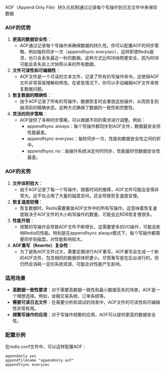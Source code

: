 AOF（Append Only File）持久化机制通过记录每个写操作到日志文件中来保存数据
### AOF的优势

1. **更高的数据安全性**：
   - AOF通过记录每个写操作来确保数据的持久性。你可以配置AOF的同步策略，例如每秒同步一次（appendfsync everysec），这样即使Redis崩溃，也只会丢失最近一秒的数据。这种方式比RDB快照更安全，因为RDB可能会丢失自上次快照以来的所有数据。
2. **文件可读性和可编辑性**：
   - AOF文件是一个可读的文本文件，记录了所有的写操作命令。这使得AOF文件非常容易理解和修改。在紧急情况下，你可以手动编辑AOF文件来修复数据问题。
3. **恢复数据的精确性**：
   - 由于AOF记录了所有的写操作，数据恢复时会重放这些操作，从而恢复到崩溃前的精确状态。这种方式确保了数据的一致性和完整性。
4. **灵活的同步策略**：
   - AOF提供了多种同步策略，可以根据不同的需求进行调整。例如：
      - appendfsync always：每个写操作都同步到AOF文件，数据最安全但性能最差。
      - appendfsync everysec：每秒同步一次，性能和数据安全性之间的折中。
      - appendfsync no：由操作系统决定何时同步，性能最好但数据安全性最差。
### AOF的劣势

1. **文件体积较大**：
   - 由于AOF记录了每一个写操作，随着时间的推移，AOF文件可能会变得非常大。这不仅占用了大量的磁盘空间，还会导致恢复速度变慢。
2. **恢复速度较慢**：
   - 恢复数据时，Redis需要重放AOF文件中的所有写操作。这意味着恢复速度取决于AOF文件的大小和写操作的数量，可能会比RDB恢复慢很多。
3. **性能开销**：
   - 频繁的写操作会导致AOF文件不断增长，这需要更多的I/O操作，可能会影响Redis的性能。特别是在appendfsync always模式下，每个写操作都需要同步到磁盘，对性能影响较大。
4. **AOF重写（Rewrite）复杂性**：
   - 为了避免AOF文件过大，需要定期进行AOF重写。AOF重写会生成一个新的AOF文件，包含相同的数据但体积更小。尽管重写是在后台进行的，但仍然会消耗一定的系统资源，可能会对性能产生影响。
### 适用场景

- **高数据一致性要求**：对于需要高数据一致性和最小数据丢失的场景，AOF是一个理想选择。例如，金融交易系统、订单系统等。
- **需要可读日志文件**：在需要分析和调试的场景中，AOF文件的可读性和可编辑性非常有用。
- **频繁写操作的应用**：对于写操作频繁的应用，AOF可以提供更高的数据安全性。
### 配置示例
在redis.conf文件中，可以这样配置AOF：
```
appendonly yes
appendfilename "appendonly.aof"
appendfsync everysec
```

